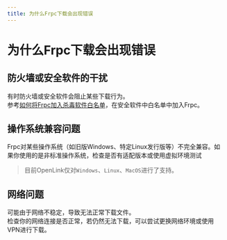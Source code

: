 ```yaml
---
title: 为什么Frpc下载会出现错误
---
```

# 为什么Frpc下载会出现错误

## 防火墙或安全软件的干扰
有时防火墙或安全软件会阻止某些下载行为。  
参考[如何将Frpc加入杀毒软件白名单](../HowTo/AddWhiteList.md)，在安全软件中白名单中加入Frpc。

## 操作系统兼容问题
Frpc对某些操作系统（如旧版Windows、特定Linux发行版等）不完全兼容。如果你使用的是非标准操作系统，检查是否有适配版本或使用虚拟环境测试
> 目前OpenLink仅对`Windows`、`Linux`、`MacOS`进行了支持。

## 网络问题
可能由于网络不稳定，导致无法正常下载文件。  
检查你的网络连接是否正常，若仍然无法下载，可以尝试更换网络环境或使用VPN进行下载。
